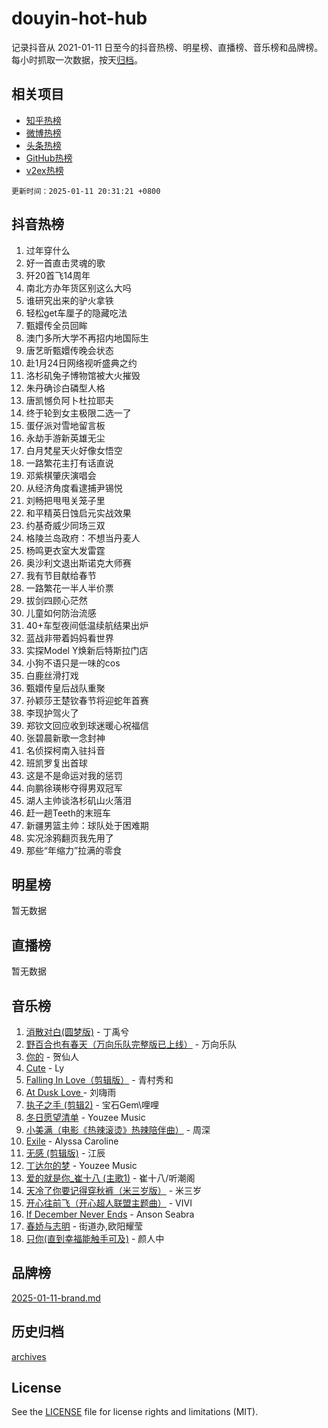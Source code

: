 # douyin-hot-hub

记录抖音从 2021-01-11 日至今的抖音热榜、明星榜、直播榜、音乐榜和品牌榜。每小时抓取一次数据，按天[归档](archives)。

## 相关项目

- [知乎热榜](https://github.com/lonnyzhang423/zhihu-hot-hub)
- [微博热榜](https://github.com/lonnyzhang423/weibo-hot-hub)
- [头条热榜](https://github.com/lonnyzhang423/toutiao-hot-hub)
- [GitHub热榜](https://github.com/lonnyzhang423/github-hot-hub)
- [v2ex热榜](https://github.com/lonnyzhang423/v2ex-hot-hub)


`更新时间：2025-01-11 20:31:21 +0800`

## 抖音热榜

1. 过年穿什么
1. 好一首直击灵魂的歌
1. 歼20首飞14周年
1. 南北方办年货区别这么大吗
1. 谁研究出来的驴火拿铁
1. 轻松get车厘子的隐藏吃法
1. 甄嬛传全员回眸
1. 澳门多所大学不再招内地国际生
1. 唐艺昕甄嬛传晚会状态
1. 赴1月24日网络视听盛典之约
1. 洛杉矶兔子博物馆被大火摧毁
1. 朱丹确诊白磷型人格
1. 唐凯憾负阿卜杜拉耶夫
1. 终于轮到女主极限二选一了
1. 蛋仔派对雪地留言板
1. 永劫手游新英雄无尘
1. 白月梵星天火好像女悟空
1. 一路繁花主打有话直说
1. 邓紫棋肇庆演唱会
1. 从经济角度看逮捕尹锡悦
1. 刘畅把甩甩关笼子里
1. 和平精英日蚀启元实战效果
1. 约基奇威少同场三双
1. 格陵兰岛政府：不想当丹麦人
1. 杨鸣更衣室大发雷霆
1. 奥沙利文退出斯诺克大师赛
1. 我有节目献给春节
1. 一路繁花一半人半价票
1. 拔剑四顾心茫然
1. 儿童如何防治流感
1. 40+车型夜间低温续航结果出炉
1. 蓝战非带着妈妈看世界
1. 实探Model Y焕新后特斯拉门店
1. 小狗不语只是一味的cos
1. 白鹿丝滑打戏
1. 甄嬛传皇后战队重聚
1. 孙颖莎王楚钦春节将迎蛇年首赛
1. 李现护驾火了
1. 郑钦文回应收到球迷暖心祝福信
1. 张碧晨新歌一念封神
1. 名侦探柯南入驻抖音
1. 班凯罗复出首球
1. 这是不是命运对我的惩罚
1. 向鹏徐瑛彬夺得男双冠军
1. 湖人主帅谈洛杉矶山火落泪
1. 赶一趟Teeth的末班车
1. 新疆男篮主帅：球队处于困难期
1. 实况涂鸦翻页我先用了
1. 那些“年缩力”拉满的零食

## 明星榜

暂无数据

## 直播榜

暂无数据

## 音乐榜

1. [消散对白(圆梦版)](https://sf5-hl-cdn-tos.douyinstatic.com/obj/tos-cn-ve-2774/og4jB5I5IizzoZVAAAzWgBMAsMDWoArfwBOiFs) - 丁禹兮
1. [野百合也有春天（万向乐队完整版已上线）](https://sf5-hl-cdn-tos.douyinstatic.com/obj/tos-cn-ve-2774/oMnUxhRAMiAGBqDtIPBQ7ACYQZFlJCftcgeDJE) - 万向乐队
1. [你的](https://sf5-hl-cdn-tos.douyinstatic.com/obj/tos-cn-ve-2774/oYuIeKf42jB7sEV6B2upMdpYAgfrQWj0FeRegh) - 贺仙人
1. [Cute](https://sf5-hl-cdn-tos.douyinstatic.com/obj/tos-cn-ve-2774/o4IbIzHWKAAB4wsS5qMBRiiAlEBGTpQRNfFvuo) - Ly
1. [Falling In Love（剪辑版）](https://sf5-hl-cdn-tos.douyinstatic.com/obj/tos-cn-ve-2774/o8ajpA8zzgBPahbBIO8AcKGBLJezFCRd1wfP9f) - 青村秀和
1. [ At Dusk  Love ](https://sf5-hl-cdn-tos.douyinstatic.com/obj/tos-cn-ve-2774/o8CrpCf5CaYgI4ZrtQgMQAFEfuGqNnRSDQAPBc) - 刘嗨雨
1. [执子之手 (剪辑2)](https://sf5-hl-cdn-tos.douyinstatic.com/obj/tos-cn-ve-2774/oUoZLQjCc31XzqsBnBQUNgeKtYPBcgbFDwtfcu) - 宝石Gem\哩哩
1. [冬日愿望清单](https://sf5-hl-cdn-tos.douyinstatic.com/obj/tos-cn-ve-2774/oIIgUOeamCFCVAzxN6MFRLIBlLGpUqQxeeHrLE) - Youzee Music
1. [小美满（电影《热辣滚烫》热辣陪伴曲）](https://sf5-hl-cdn-tos.douyinstatic.com/obj/tos-cn-ve-2774/o0GAn2lSgfZIDUgtevCGDQYnFg4CwnrBaxbTZL) - 周深
1. [Exile](https://sf5-hl-cdn-tos.douyinstatic.com/obj/tos-cn-ve-2774/oYj4gAQTknKE3WW0Je8KGmQ7z1cA4FefwtbufD) - Alyssa Caroline
1. [无感 (剪辑版)](https://sf5-hl-cdn-tos.douyinstatic.com/obj/tos-cn-ve-2774/o0eIsUzJBDlQaQFC5OFlgbMEZC1TFYBftOBn6p) - 江辰
1. [丁达尔的梦](https://sf5-hl-cdn-tos.douyinstatic.com/obj/tos-cn-ve-2774/oMU3WirUZBVQkAC9ccG5P2IQirziZM2RTInUY) - Youzee Music
1. [爱的就是你_崔十八 (主歌1)](https://sf5-hl-cdn-tos.douyinstatic.com/obj/tos-cn-ve-2774/oI5BO5DhFZ6UTcNCnZaOCBLtZ7WIMQGfgnXf5E) - 崔十八/听潮阁
1. [天冷了你要记得穿秋裤（米三岁版）](https://sf5-hl-cdn-tos.douyinstatic.com/obj/tos-cn-ve-2774/oQlIwVIDWiZ6BQilAorS7MA0AgCkQDvcZAdm1) - 米三岁
1. [开心往前飞（开心超人联盟主题曲）](https://sf5-hl-cdn-tos.douyinstatic.com/obj/tos-cn-ve-2774/9d8fb7c82cf1421fb93a9fe925275e0a) - VIVI
1. [If December Never Ends](https://sf5-hl-cdn-tos.douyinstatic.com/obj/tos-cn-ve-2774/oY1IQMoTgCFIBg8RZifyqlBBt1UFgitTYmxeOS) - Anson Seabra
1. [春娇与志明](https://sf5-hl-cdn-tos.douyinstatic.com/obj/tos-cn-ve-2774/e530d8fceb7044b39707d7f9ff54add1) - 街道办,欧阳耀莹
1. [只你(直到幸福能触手可及)](https://sf5-hl-cdn-tos.douyinstatic.com/obj/tos-cn-ve-2774/o0lBkRDzFTeaVSUz3ZZSCBVtZ5DIMQGfgmEAuE) - 颜人中

## 品牌榜

[2025-01-11-brand.md](archives/2025-01-11-brand.md)

## 历史归档

[archives](archives)

## License

See the [LICENSE](LICENSE) file for license rights and limitations (MIT).
